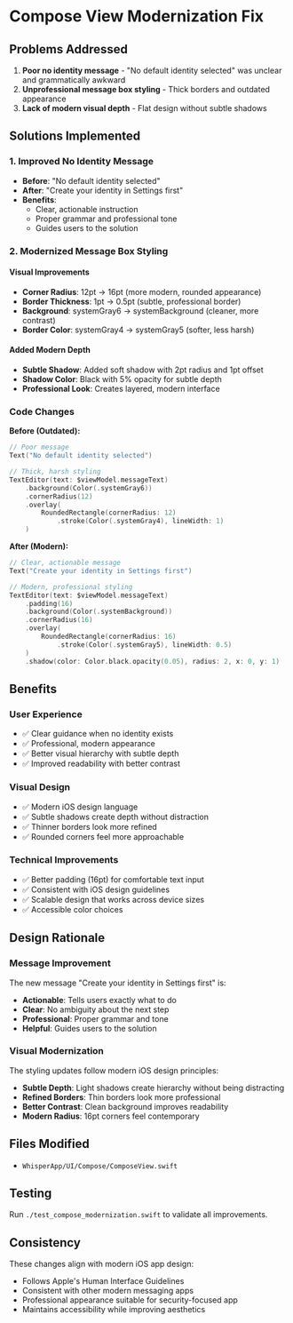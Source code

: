 # Compose View Modernization Fix

## Problems Addressed

1. **Poor no identity message** - "No default identity selected" was unclear and grammatically awkward
2. **Unprofessional message box styling** - Thick borders and outdated appearance
3. **Lack of modern visual depth** - Flat design without subtle shadows

## Solutions Implemented

### 1. Improved No Identity Message
- **Before**: "No default identity selected"
- **After**: "Create your identity in Settings first"
- **Benefits**: 
  - Clear, actionable instruction
  - Proper grammar and professional tone
  - Guides users to the solution

### 2. Modernized Message Box Styling

#### Visual Improvements
- **Corner Radius**: 12pt → 16pt (more modern, rounded appearance)
- **Border Thickness**: 1pt → 0.5pt (subtle, professional border)
- **Background**: systemGray6 → systemBackground (cleaner, more contrast)
- **Border Color**: systemGray4 → systemGray5 (softer, less harsh)

#### Added Modern Depth
- **Subtle Shadow**: Added soft shadow with 2pt radius and 1pt offset
- **Shadow Color**: Black with 5% opacity for subtle depth
- **Professional Look**: Creates layered, modern interface

### Code Changes

**Before (Outdated):**
```swift
// Poor message
Text("No default identity selected")

// Thick, harsh styling
TextEditor(text: $viewModel.messageText)
    .background(Color(.systemGray6))
    .cornerRadius(12)
    .overlay(
        RoundedRectangle(cornerRadius: 12)
            .stroke(Color(.systemGray4), lineWidth: 1)
    )
```

**After (Modern):**
```swift
// Clear, actionable message
Text("Create your identity in Settings first")

// Modern, professional styling
TextEditor(text: $viewModel.messageText)
    .padding(16)
    .background(Color(.systemBackground))
    .cornerRadius(16)
    .overlay(
        RoundedRectangle(cornerRadius: 16)
            .stroke(Color(.systemGray5), lineWidth: 0.5)
    )
    .shadow(color: Color.black.opacity(0.05), radius: 2, x: 0, y: 1)
```

## Benefits

### User Experience
- ✅ Clear guidance when no identity exists
- ✅ Professional, modern appearance
- ✅ Better visual hierarchy with subtle depth
- ✅ Improved readability with better contrast

### Visual Design
- ✅ Modern iOS design language
- ✅ Subtle shadows create depth without distraction
- ✅ Thinner borders look more refined
- ✅ Rounded corners feel more approachable

### Technical Improvements
- ✅ Better padding (16pt) for comfortable text input
- ✅ Consistent with iOS design guidelines
- ✅ Scalable design that works across device sizes
- ✅ Accessible color choices

## Design Rationale

### Message Improvement
The new message "Create your identity in Settings first" is:
- **Actionable**: Tells users exactly what to do
- **Clear**: No ambiguity about the next step
- **Professional**: Proper grammar and tone
- **Helpful**: Guides users to the solution

### Visual Modernization
The styling updates follow modern iOS design principles:
- **Subtle Depth**: Light shadows create hierarchy without being distracting
- **Refined Borders**: Thin borders look more professional
- **Better Contrast**: Clean background improves readability
- **Modern Radius**: 16pt corners feel contemporary

## Files Modified
- `WhisperApp/UI/Compose/ComposeView.swift`

## Testing
Run `./test_compose_modernization.swift` to validate all improvements.

## Consistency
These changes align with modern iOS app design:
- Follows Apple's Human Interface Guidelines
- Consistent with other modern messaging apps
- Professional appearance suitable for security-focused app
- Maintains accessibility while improving aesthetics